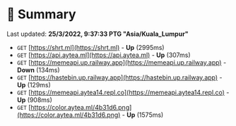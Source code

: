 # 📖 Summary
Last updated: **25/3/2022, 9:37:33 PTG "Asia/Kuala_Lumpur"**

- `GET` [https://shrt.ml](https://shrt.ml) - **Up** (2995ms)
- `GET` [https://api.aytea.ml](https://api.aytea.ml) - **Up** (307ms)
- `GET` [https://memeapi.up.railway.app](https://memeapi.up.railway.app) - **Down** (134ms)
- `GET` [https://hastebin.up.railway.app](https://hastebin.up.railway.app) - **Up** (129ms)
- `GET` [https://memeapi.aytea14.repl.co](https://memeapi.aytea14.repl.co) - **Up** (908ms)
- `GET` [https://color.aytea.ml/4b31d6.png](https://color.aytea.ml/4b31d6.png) - **Up** (1575ms)
